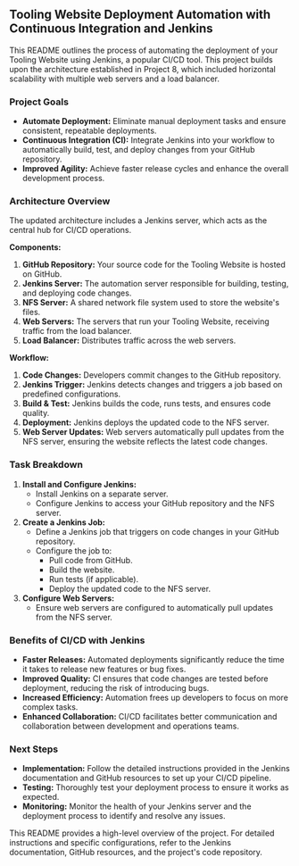 ## Tooling Website Deployment Automation with Continuous Integration and Jenkins

This README outlines the process of automating the deployment of your Tooling Website using Jenkins, a popular CI/CD tool. This project builds upon the architecture established in Project 8, which included horizontal scalability with multiple web servers and a load balancer.

### Project Goals

- **Automate Deployment:** Eliminate manual deployment tasks and ensure consistent, repeatable deployments.
- **Continuous Integration (CI):** Integrate Jenkins into your workflow to automatically build, test, and deploy changes from your GitHub repository.
- **Improved Agility:** Achieve faster release cycles and enhance the overall development process.

### Architecture Overview

The updated architecture includes a Jenkins server, which acts as the central hub for CI/CD operations.

**Components:**

1. **GitHub Repository:** Your source code for the Tooling Website is hosted on GitHub.
2. **Jenkins Server:** The automation server responsible for building, testing, and deploying code changes.
3. **NFS Server:** A shared network file system used to store the website's files.
4. **Web Servers:** The servers that run your Tooling Website, receiving traffic from the load balancer.
5. **Load Balancer:** Distributes traffic across the web servers.

**Workflow:**

1. **Code Changes:** Developers commit changes to the GitHub repository.
2. **Jenkins Trigger:** Jenkins detects changes and triggers a job based on predefined configurations.
3. **Build & Test:** Jenkins builds the code, runs tests, and ensures code quality.
4. **Deployment:** Jenkins deploys the updated code to the NFS server.
5. **Web Server Updates:** Web servers automatically pull updates from the NFS server, ensuring the website reflects the latest code changes.

### Task Breakdown

1. **Install and Configure Jenkins:**
   - Install Jenkins on a separate server.
   - Configure Jenkins to access your GitHub repository and the NFS server.
2. **Create a Jenkins Job:**
   - Define a Jenkins job that triggers on code changes in your GitHub repository.
   - Configure the job to:
     - Pull code from GitHub.
     - Build the website.
     - Run tests (if applicable).
     - Deploy the updated code to the NFS server.
3. **Configure Web Servers:**
   - Ensure web servers are configured to automatically pull updates from the NFS server.

### Benefits of CI/CD with Jenkins

- **Faster Releases:** Automated deployments significantly reduce the time it takes to release new features or bug fixes.
- **Improved Quality:** CI ensures that code changes are tested before deployment, reducing the risk of introducing bugs.
- **Increased Efficiency:** Automation frees up developers to focus on more complex tasks.
- **Enhanced Collaboration:** CI/CD facilitates better communication and collaboration between development and operations teams.

### Next Steps

- **Implementation:** Follow the detailed instructions provided in the Jenkins documentation and GitHub resources to set up your CI/CD pipeline.
- **Testing:** Thoroughly test your deployment process to ensure it works as expected.
- **Monitoring:** Monitor the health of your Jenkins server and the deployment process to identify and resolve any issues.

This README provides a high-level overview of the project. For detailed instructions and specific configurations, refer to the Jenkins documentation, GitHub resources, and the project's code repository.
